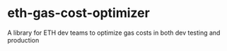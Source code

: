 # eth-gas-cost-optimizer
A library for ETH dev teams to optimize gas costs in both dev testing and production

